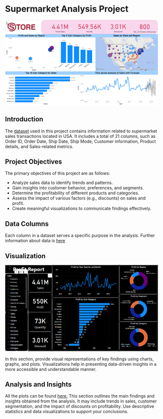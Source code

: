 # Supermarket Analysis Project

![Overview](img/Overview_gif.gif)

## Introduction

The [dataset](data/data123.xlsx) used in this project contains information related to supermarket sales transactions located in USA. It includes a total of 21 columns, such as Order ID, Order Date, Ship Date, Ship Mode, Customer information, Product details, and Sales-related metrics.

## Project Objectives

The primary objectives of this project are as follows:

- Analyze sales data to identify trends and patterns.
- Gain insights into customer behavior, preferences, and segments.
- Determine the profitability of different products and categories.
- Assess the impact of various factors (e.g., discounts) on sales and profit.
- Create meaningful visualizations to communicate findings effectively.

## Data Columns

Each column in a dataset serves a specific purpose in the analysis. Further information about data is [here](data/data_info.txt)

## Visualization

![Profit Report](img/Profit_report_gif.gif)

In this section, provide visual representations of key findings using charts, graphs, and plots. Visualizations help in presenting data-driven insights in a more accessible and understandable manner.

## Analysis and Insights

All the plots can be found [here.](https://github.com/mit4/Supermarket-Analysis/tree/8b9602468483525c02553c935fd41462b498a2e2/reports/figures)
This section outlines the main findings and insights obtained from the analysis. It may include trends in sales, customer segmentation, and the impact of discounts on profitability. Use descriptive statistics and data visualizations to support your conclusions.
